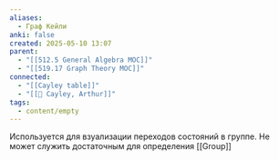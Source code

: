 ```yaml
---
aliases:
  - Граф Кейли
anki: false
created: 2025-05-10 13:07
parent:
  - "[[512.5 General Algebra MOC]]"
  - "[[519.17 Graph Theory MOC]]"
connected:
  - "[[Cayley table]]"
  - "[[👤 Cayley, Arthur]]"
tags:
  - content/empty
---
```


Используется для взуализации переходов состояний в группе. Не может служить достаточным для определения [[Group]]

